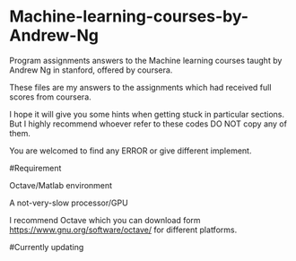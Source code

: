 # Machine-learning-courses-by-Andrew-Ng




Program assignments answers to the Machine learning courses taught by Andrew Ng in stanford, offered by coursera.

These files are my answers to the assignments which had received full scores from coursera.

I hope it will give you some hints when getting stuck in particular sections. But I highly recommend whoever refer to these codes DO NOT copy any of them.

You are welcomed to find any ERROR or give different implement.





#Requirement

Octave/Matlab environment


A not-very-slow processor/GPU

I recommend Octave which you can download form https://www.gnu.org/software/octave/ for different platforms.





#Currently updating
